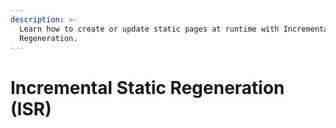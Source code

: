 ```yaml
---
description: >-
  Learn how to create or update static pages at runtime with Incremental Static
  Regeneration.
---
```


# Incremental Static Regeneration (ISR)

